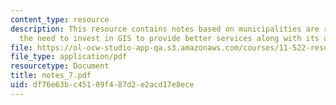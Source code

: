 ```yaml
---
content_type: resource
description: This resource contains notes based on municipalities are recognizing
  the need to invest in GIS to provide better services along with its advantages.
file: https://ol-ocw-studio-app-qa.s3.amazonaws.com/courses/11-522-research-seminar-on-urban-information-systems-fall-2005/df76e63bc45109f487d2e2acd17e8ece_notes_7.pdf
file_type: application/pdf
resourcetype: Document
title: notes_7.pdf
uid: df76e63b-c451-09f4-87d2-e2acd17e8ece
---
```

